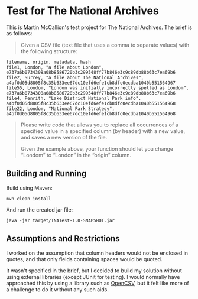 # Test for The National Archives

This is Martin McCallion's test project for The National Archives. The brief is as follows:

> Given a CSV file (text file that uses a comma to separate values) with the following structure:

```
filename, origin, metadata, hash
file1, London, "a file about London", e737a6b0734308a08b8586720b3c299548ff77b846e3c9c89db88b63c7ea69b6
file2, Surrey, "a file about The National Archives", a4bf0d05d8805f8c35b633ee67dc10efd6efe1cb8dfc0ecdba1040b551564967
file55, Londom, "London was initially incorrectly spelled as Londom", e737a6b0734308a08b8586720b3c299548ff77b846e3c9c89db88b63c7ea69b6
file4, Penrith, "Lake District National Park info", a4bf0d05d8805f8c35b633ee67dc10efd6efe1cb8dfc0ecdba1040b551564968
file22, Londom, "National Park Strategy", a4bf0d05d8805f8c35b633ee67dc10efd6efe1cb8dfc0ecdba1040b551564968
```

> Please write code that allows you to replace all occurrences of a specified value in a specified column (by header) with a new value, and saves a new version of the file.
>
> Given the example above, your function should let you change “Londom” to “London” in the “origin” column.

## Building and Running

Build using Maven:

```
mvn clean install
```

And run the created jar file:

```
java -jar target/TNATest-1.0-SNAPSHOT.jar
```

## Assumptions and Restrictions

I worked on the assumption that column headers would not be enclosed in quotes, and that only fields containing spaces would be quoted.

It wasn't specified in the brief, but I decided to build my solution without using external libraries (except JUnit for testing). I would normally have approached this by using a library such as [OpenCSV](http://opencsv.sourceforge.net), but it felt like more of a challenge to do it without any such aids.

